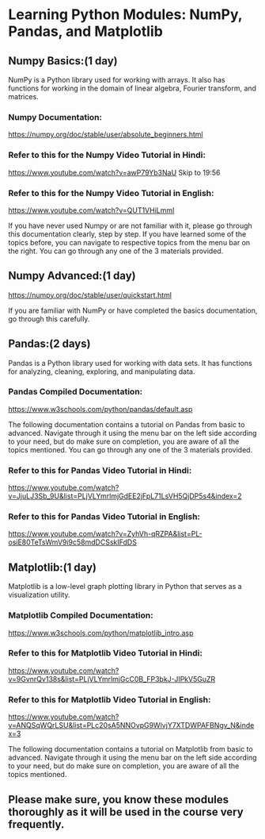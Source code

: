 # Learning Python Modules: NumPy, Pandas, and Matplotlib

## Numpy Basics:(1 day)
NumPy is a Python library used for working with arrays.
It also has functions for working in the domain of linear algebra, Fourier transform, and matrices.

### Numpy Documentation:
https://numpy.org/doc/stable/user/absolute_beginners.html 

### Refer to this for the Numpy Video Tutorial in Hindi:
https://www.youtube.com/watch?v=awP79Yb3NaU 
Skip to 19:56

### Refer to this for the Numpy Video Tutorial in English:
https://www.youtube.com/watch?v=QUT1VHiLmmI 
			
	
If you have never used Numpy or are not familiar with it, please go through this documentation clearly, step by step.
If you have learned some of the topics before, you can navigate to respective topics from the menu bar on the right.
You can go through any one of the 3 materials provided.

## Numpy Advanced:(1 day)
https://numpy.org/doc/stable/user/quickstart.html 

If you are familiar with NumPy or have completed the basics documentation, go through this carefully.

## Pandas:(2 days)
Pandas is a Python library used for working with data sets.
It has functions for analyzing, cleaning, exploring, and manipulating data.

### Pandas Compiled Documentation:

https://www.w3schools.com/python/pandas/default.asp 

The following documentation contains a tutorial on Pandas from basic to advanced. Navigate through it using the menu bar on the left side according to your need, but do make sure on completion, you are aware of all the topics mentioned.
You can go through any one of the 3 materials provided.

### Refer to this for Pandas Video Tutorial in Hindi:

https://www.youtube.com/watch?v=JjuLJ3Sb_9U&list=PLjVLYmrlmjGdEE2jFpL71LsVH5QjDP5s4&index=2 


### Refer to this for Pandas Video Tutorial in English:

https://www.youtube.com/watch?v=ZyhVh-qRZPA&list=PL-osiE80TeTsWmV9i9c58mdDCSskIFdDS 



## Matplotlib:(1 day)
Matplotlib is a low-level graph plotting library in Python that serves as a visualization utility.

### Matplotlib Compiled Documentation:
https://www.w3schools.com/python/matplotlib_intro.asp 

### Refer to this for Matplotlib Video Tutorial in Hindi:
https://www.youtube.com/watch?v=9GvnrQv138s&list=PLjVLYmrlmjGcC0B_FP3bkJ-JIPkV5GuZR 


### Refer to this for Matplotlib Video Tutorial in English:
https://www.youtube.com/watch?v=ANQSqWQrLSU&list=PLc20sA5NNOvpG9WlvjY7XTDWPAFBNgv_N&index=3 



The following documentation contains a tutorial on Matplotlib from basic to advanced. Navigate through it using the menu bar on the left side according to your need, but do make sure on completion, you are aware of all the topics mentioned.

## Please make sure, you know these modules thoroughly as it will be used in the course very frequently.
